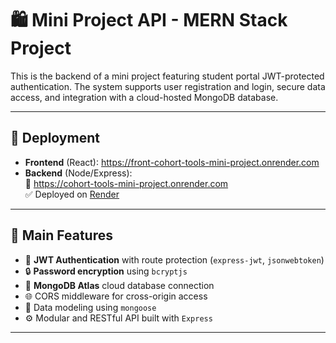 # 🛍️ Mini Project API - MERN Stack Project

This is the backend of a mini project featuring student portal JWT-protected authentication. The system supports user registration and login, secure data access, and integration with a cloud-hosted MongoDB database.

---

## 🔗 Deployment

- **Frontend** (React): https://front-cohort-tools-mini-project.onrender.com  
- **Backend** (Node/Express):  
  🔗 https://cohort-tools-mini-project.onrender.com  
  ✅ Deployed on [Render](https://render.com)

---

## 🚀 Main Features

- 🔐 **JWT Authentication** with route protection (`express-jwt`, `jsonwebtoken`)
- 🔒 **Password encryption** using `bcryptjs`
- 📡 **MongoDB Atlas** cloud database connection
- 🌐 CORS middleware for cross-origin access
- 🧠 Data modeling using `mongoose`
- ⚙️ Modular and RESTful API built with `Express`

---
